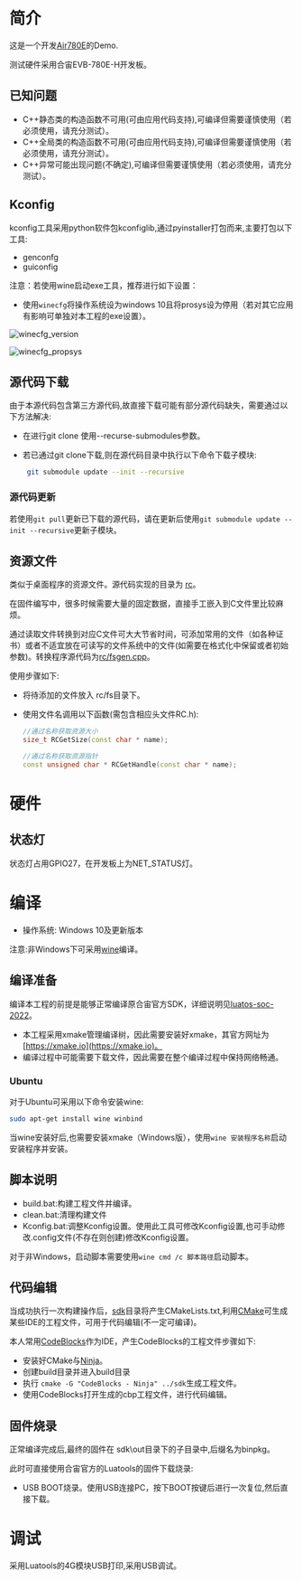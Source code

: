 # 简介

这是一个开发[Air780E](https://air780e.cn)的Demo.

测试硬件采用合宙EVB-780E-H开发板。

## 已知问题

- C++静态类的构造函数不可用(可由应用代码支持),可编译但需要谨慎使用（若必须使用，请充分测试）。
- C++全局类的构造函数不可用(可由应用代码支持),可编译但需要谨慎使用（若必须使用，请充分测试）。
- C++异常可能出现问题(不确定),可编译但需要谨慎使用（若必须使用，请充分测试）。

## Kconfig

kconfig工具采用python软件包kconfiglib,通过pyinstaller打包而来,主要打包以下工具:

- genconfg
- guiconfig

注意：若使用wine启动exe工具，推荐进行如下设置：

- 使用`winecfg`将操作系统设为windows 10且将prosys设为停用（若对其它应用有影响可单独对本工程的exe设置）。

![winecfg_version](doc/image/winecfg_version.png)

![winecfg_propsys](doc/image/winecfg_propsys.png)

## 源代码下载

由于本源代码包含第三方源代码,故直接下载可能有部分源代码缺失，需要通过以下方法解决:

- 在进行git clone 使用--recurse-submodules参数。

- 若已通过git clone下载,则在源代码目录中执行以下命令下载子模块:

  ```bash
   git submodule update --init --recursive
  ```

### 源代码更新

若使用`git pull`更新已下载的源代码，请在更新后使用`git submodule update --init --recursive`更新子模块。

## 资源文件

类似于桌面程序的资源文件。源代码实现的目录为 [rc](rc/)。

在固件编写中，很多时候需要大量的固定数据，直接手工嵌入到C文件里比较麻烦。

通过读取文件转换到对应C文件可大大节省时间，可添加常用的文件（如各种证书）或者不适宜放在可读写的文件系统中的文件(如需要在格式化中保留或者初始参数)。转换程序源代码为[rc/fsgen.cpp](rc/fsgen.cpp)。

使用步骤如下:

- 将待添加的文件放入 rc/fs目录下。

- 使用文件名调用以下函数(需包含相应头文件RC.h):

  ```c++
  //通过名称获取资源大小
  size_t RCGetSize(const char * name);
  
  //通过名称获取资源指针
  const unsigned char * RCGetHandle(const char * name);
  ```

# 硬件

## 状态灯

状态灯占用GPIO27，在开发板上为NET_STATUS灯。

# 编译

- 操作系统: Windows  10及更新版本

注意:非Windows下可采用[wine](https://www.winehq.org/)编译。

## 编译准备

编译本工程的前提是能够正常编译原合宙官方SDK，详细说明见[luatos-soc-2022](https://gitee.com/openLuat/luatos-soc-2022.git)。

- 本工程采用xmake管理编译树，因此需要安装好xmake，其官方网址为[https://xmake.io](https://xmake.io)。
- 编译过程中可能需要下载文件，因此需要在整个编译过程中保持网络畅通。

### Ubuntu

对于Ubuntu可采用以下命令安装wine:

```bash
sudo apt-get install wine winbind
```

当wine安装好后,也需要安装xmake（Windows版），使用`wine 安装程序名称`启动安装程序并安装。

## 脚本说明

- build.bat:构建工程文件并编译。
- clean.bat:清理构建文件
- Kconfig.bat:调整Kconfig设置。使用此工具可修改Kconfig设置,也可手动修改.config文件(不存在则创建)修改Kconfig设置。

对于非Windows，启动脚本需要使用`wine cmd /c 脚本路径`启动脚本。

## 代码编辑

当成功执行一次构建操作后，[sdk](sdk)目录将产生CMakeLists.txt,利用[CMake](https://cmake.org/)可生成某些IDE的工程文件，可用于代码编辑(不一定可编译)。

本人常用[CodeBlocks](https://www.codeblocks.org/)作为IDE，产生CodeBlocks的工程文件步骤如下:

- 安装好CMake与[Ninja](https://ninja-build.org/)。
- 创建build目录并进入build目录
- 执行 `cmake -G "CodeBlocks - Ninja" ../sdk`生成工程文件。
- 使用CodeBlocks打开生成的cbp工程文件，进行代码编辑。

## 固件烧录

正常编译完成后,最终的固件在 sdk\out目录下的子目录中,后缀名为binpkg。

此时可直接使用合宙官方的Luatools的固件下载烧录:

- USB BOOT烧录。使用USB连接PC，按下BOOT按键后进行一次复位,然后直接下载。

# 调试

采用Luatools的4G模块USB打印,采用USB调试。

